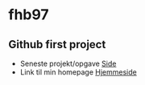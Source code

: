 # fhb97
## Github first project
* Seneste projekt/opgave
[Side](http://frederikbraad.dk/maleriet_opgave/maleriet.html)
* Link til min homepage
[Hjemmeside](http://frederikbraad.dk/HTML/index.html)
